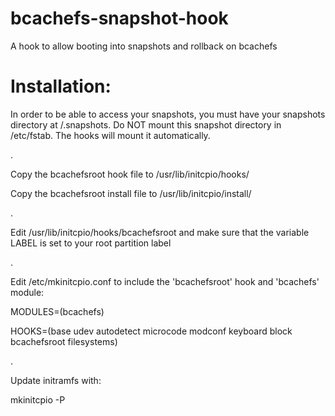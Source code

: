 # bcachefs-snapshot-hook
A hook to allow booting into snapshots and rollback on bcachefs

# Installation:

In order to be able to access your snapshots, you must have your snapshots directory at /.snapshots.
Do NOT mount this snapshot directory in /etc/fstab. The hooks will mount it automatically.

.

Copy the bcachefsroot hook file to /usr/lib/initcpio/hooks/

Copy the bcachefsroot install file to /usr/lib/initcpio/install/

.

Edit /usr/lib/initcpio/hooks/bcachefsroot and make sure that the variable LABEL is set to your root partition label

.

Edit /etc/mkinitcpio.conf to include the 'bcachefsroot' hook and 'bcachefs' module:

MODULES=(bcachefs)

HOOKS=(base udev autodetect microcode modconf keyboard block bcachefsroot filesystems)

.

Update initramfs with:

mkinitcpio -P

